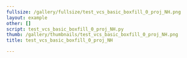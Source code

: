 ```yaml
---
fullsize: /gallery/fullsize/test_vcs_basic_boxfill_0_proj_NH.png
layout: example
other: []
script: test_vcs_basic_boxfill_0_proj_NH.py
thumb: /gallery/thumbnails/test_vcs_basic_boxfill_0_proj_NH.png
title: test_vcs_basic_boxfill_0_proj_NH

---
```

